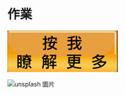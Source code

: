 # 作業

[![unsplash 圖片](./未命名.png)](https://github.com/peteraszxdc/20230907HomeWork)


![unsplash 圖片](https://attach.setn.com/newsimages/2022/12/27/3979815-PH.jpg)


